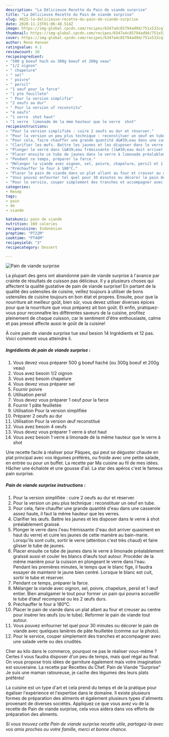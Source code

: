 ```yaml
---
description: "La Délicieuse Recette du Pain de viande surprise"
title: "La Délicieuse Recette du Pain de viande surprise"
slug: 4625-la-delicieuse-recette-du-pain-de-viande-surprise
date: 2020-11-23T01:06:48.514Z
image: https://img-global.cpcdn.com/recipes/6347a4c85794ad9d/751x532cq70/pain-de-viande-surprise-photo-principale-de-la-recette.jpg
thumbnail: https://img-global.cpcdn.com/recipes/6347a4c85794ad9d/751x532cq70/pain-de-viande-surprise-photo-principale-de-la-recette.jpg
cover: https://img-global.cpcdn.com/recipes/6347a4c85794ad9d/751x532cq70/pain-de-viande-surprise-photo-principale-de-la-recette.jpg
author: Rena Hansen
ratingvalue: 4.1
reviewcount: 10
recipeingredient:
- "500 g boeuf hach ou 300g boeuf et 200g veau"
- "1/2 oignon"
- " chapelure"
- " sel"
- " poivre"
- " persil"
- "1 oeuf pour la farce"
- "1 pte feuillete"
- " Pour la version simplifie"
- "2 oeufs au dur"
- " Pour la version uf reconstitu"
- "4 oeufs"
- "1 verre  shot haut"
- "1 verre  limonade de la mme hauteur que le verre  shot"
recipeinstructions:
- "Pour la version simplifiée : cuire 2 oeufs au dur et réserver."
- "Pour la version un peu plus technique : reconstituer un oeuf en tube."
- "Pour cela, faire chauffer une grande quantité d&#39;eau dans une casserole assez haute, il faut la même hauteur que les verres."
- "Clarifier les œufs. Battre les jaunes et les disposer dans le verre à shot préalablement graissé."
- "Plonger le verre dans l&#39;eau frémissante (l&#39;eau doit arriver quasiment en haut du verre) et cuire les jaunes de cette manière au bain-marie. Lorsqu&#39;ils sont cuits, sortir le verre (attention c&#39;est très chaud) et faire glisser le tube de jaunes."
- "Placer ensuite ce tube de jaunes dans le verre à limonade préalablement graissé aussi et couler les blancs d’œufs tout autour. Procéder de la même manière pour la cuisson en plongeant le verre dans l&#39;eau. Pendant les premières minutes, le temps que le blanc fige, il faudra essayer de maintenir le jaune bien centré. Lorsque le blanc est cuit, sortir le tube et réserver."
- "Pendant ce temps, préparer la farce."
- "Mélanger la viande avec oignon, sel, poivre, chapelure, persil et 1 œuf entier. Bien amalgamer le tout pour former un pain qui pourra accueillir le tube d’œuf recomposé ou les 2 œufs durs."
- "Préchauffer le four à 180°C."
- "Placer le pain de viande dans un plat allant au four et creuser au centre pour insérer les œufs (ou le tube). Reformer le pain de viande tout autour."
- "Vous pouvez enfourner tel quel pour 30 minutes ou décorer le pain de viande avec quelques lanières de pâte feuilletée (comme sur la photo)."
- "Pour le service, couper simplement des tranches et accompagner avec une salade verte ou des crudités."
categories:
- Resep
tags:
- pain
- de
- viande

katakunci: pain de viande 
nutrition: 169 calories
recipecuisine: Indonesian
preptime: "PT22M"
cooktime: "PT46M"
recipeyield: "3"
recipecategory: Dessert

---
```



![Pain de viande surprise](https://img-global.cpcdn.com/recipes/6347a4c85794ad9d/751x532cq70/pain-de-viande-surprise-photo-principale-de-la-recette.jpg)

La plupart des gens ont abandonné pain de viande surprise à l'avance par crainte de résultats de cuisson pas délicieux. Il y a plusieurs choses qui affectent la qualité gustative de pain de viande surprise! En partant de la qualité des ustensiles de cuisine, veillez toujours à utiliser de bons ustensiles de cuisine toujours en bon état et propres. Ensuite, pour que la nourriture ait meilleur goût, bien sûr, vous devez utiliser diverses épices pour que la nourriture que vous préparez ait bon goût. Et enfin, pratiquez-vous pour reconnaître les différentes saveurs de la cuisine, profitez pleinement de chaque cuisson, car le sentiment d'être enthousiaste, calme et pas pressé affecte aussi le goût de la cuisine!

<!--inarticleads1-->

À cuire pain de viande surprise tue seul besion 14 Ingrédients et 12 pas. Voici comment vous atteindre il.

##### Ingrédients de pain de viande surprise :

1. Vous devez vous préparer 500 g boeuf haché (ou 300g boeuf et 200g veau)
1. Vous avez besoin 1/2 oignon
1. Vous avez besoin  chapelure
1. Vous devez vous préparer  sel
1. Fournir  poivre
1. Utilisation  persil
1. Vous devez vous préparer 1 oeuf pour la farce
1. Fournir 1 pâte feuilletée
1. Utilisation  Pour la version simplifiée
1. Préparer 2 oeufs au dur
1. Utilisation  Pour la version œuf reconstitué
1. Vous avez besoin 4 oeufs
1. Vous devez vous préparer 1 verre à shot haut
1. Vous avez besoin 1 verre à limonade de la même hauteur que le verre à shot


Une recette facile à réaliser pour Pâques, qui peut se déguster chaude en plat principal avec vos légumes préférés, ou froide avec une petite salade, en entrée ou pour un buffet. La recette par Ma cuisine au fil de mes idées. Hâcher une échalote et une gousse d&#39;ail. La star des apéros c&#39;est le fameux pain surprise. 

<!--inarticleads2-->

##### Pain de viande surprise instructions :

1. Pour la version simplifiée : cuire 2 oeufs au dur et réserver.
1. Pour la version un peu plus technique : reconstituer un oeuf en tube.
1. Pour cela, faire chauffer une grande quantité d&#39;eau dans une casserole assez haute, il faut la même hauteur que les verres.
1. Clarifier les œufs. Battre les jaunes et les disposer dans le verre à shot préalablement graissé.
1. Plonger le verre dans l&#39;eau frémissante (l&#39;eau doit arriver quasiment en haut du verre) et cuire les jaunes de cette manière au bain-marie. Lorsqu&#39;ils sont cuits, sortir le verre (attention c&#39;est très chaud) et faire glisser le tube de jaunes.
1. Placer ensuite ce tube de jaunes dans le verre à limonade préalablement graissé aussi et couler les blancs d’œufs tout autour. Procéder de la même manière pour la cuisson en plongeant le verre dans l&#39;eau. Pendant les premières minutes, le temps que le blanc fige, il faudra essayer de maintenir le jaune bien centré. Lorsque le blanc est cuit, sortir le tube et réserver.
1. Pendant ce temps, préparer la farce.
1. Mélanger la viande avec oignon, sel, poivre, chapelure, persil et 1 œuf entier. Bien amalgamer le tout pour former un pain qui pourra accueillir le tube d’œuf recomposé ou les 2 œufs durs.
1. Préchauffer le four à 180°C.
1. Placer le pain de viande dans un plat allant au four et creuser au centre pour insérer les œufs (ou le tube). Reformer le pain de viande tout autour.
1. Vous pouvez enfourner tel quel pour 30 minutes ou décorer le pain de viande avec quelques lanières de pâte feuilletée (comme sur la photo).
1. Pour le service, couper simplement des tranches et accompagner avec une salade verte ou des crudités.


Cher au kilo dans le commerce, pourquoi ne pas le réaliser vous-même ? Certes il vous faudra disposer d&#39;un peu de temps, mais quel régal au final. On vous propose trois idées de garniture également mais votre imagination est souveraine. La recette par Recettes du Chef. Pain de Viande &#34;Surprise&#34; Je suis une maman ratoureuse, je cache des légumes des leurs plats préférés! 

<!--inarticleads1-->

<p>
La cuisine est un type d'art et cela prend du temps et de la pratique pour égaliser l'expérience et l'expertise dans le domaine. Il existe plusieurs formes de préparation des aliments et également plusieurs types d'aliments provenant de diverses sociétés. Appliquez ce que vous avez vu de la recette de Pain de viande surprise, cela vous aidera dans vos efforts de préparation des aliments.
</p>

<p>
<i>Si vous trouvez cette Pain de viande surprise recette utile, partagez-la avec vos amis proches ou votre famille, merci et bonne chance.</i>
</p>

